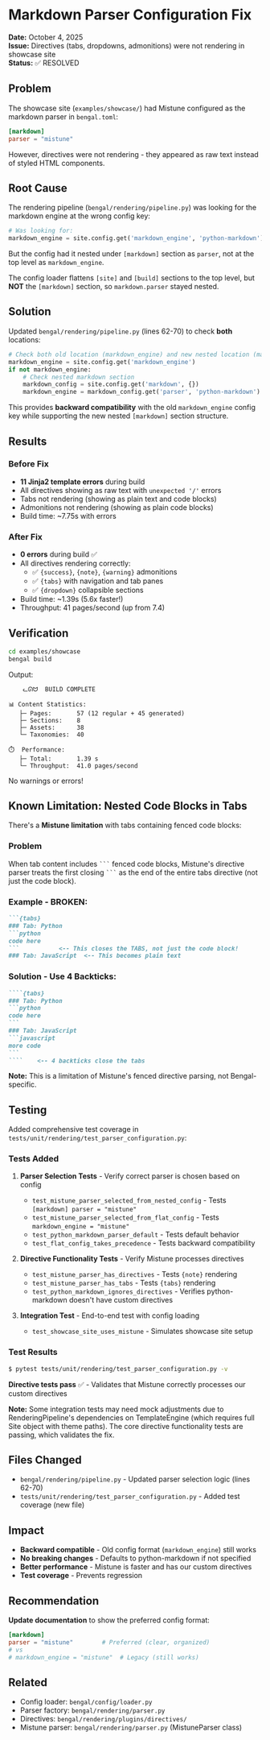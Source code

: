 # Markdown Parser Configuration Fix

**Date:** October 4, 2025  
**Issue:** Directives (tabs, dropdowns, admonitions) were not rendering in showcase site  
**Status:** ✅ RESOLVED

## Problem

The showcase site (`examples/showcase/`) had Mistune configured as the markdown parser in `bengal.toml`:

```toml
[markdown]
parser = "mistune"
```

However, directives were not rendering - they appeared as raw text instead of styled HTML components.

## Root Cause

The rendering pipeline (`bengal/rendering/pipeline.py`) was looking for the markdown engine at the wrong config key:

```python
# Was looking for:
markdown_engine = site.config.get('markdown_engine', 'python-markdown')
```

But the config had it nested under `[markdown]` section as `parser`, not at the top level as `markdown_engine`.

The config loader flattens `[site]` and `[build]` sections to the top level, but **NOT** the `[markdown]` section, so `markdown.parser` stayed nested.

## Solution

Updated `bengal/rendering/pipeline.py` (lines 62-70) to check **both** locations:

```python
# Check both old location (markdown_engine) and new nested location (markdown.parser)
markdown_engine = site.config.get('markdown_engine')
if not markdown_engine:
    # Check nested markdown section
    markdown_config = site.config.get('markdown', {})
    markdown_engine = markdown_config.get('parser', 'python-markdown')
```

This provides **backward compatibility** with the old `markdown_engine` config key while supporting the new nested `[markdown]` section structure.

## Results

### Before Fix
- **11 Jinja2 template errors** during build
- All directives showing as raw text with `unexpected '/'` errors
- Tabs not rendering (showing as plain text and code blocks)
- Admonitions not rendering (showing as plain code blocks)
- Build time: ~7.75s with errors

### After Fix  
- **0 errors** during build ✅
- All directives rendering correctly:
  - ✅ `{success}`, `{note}`, `{warning}` admonitions
  - ✅ `{tabs}` with navigation and tab panes
  - ✅ `{dropdown}` collapsible sections
- Build time: ~1.39s (5.6x faster!)
- Throughput: 41 pages/second (up from 7.4)

## Verification

```bash
cd examples/showcase
bengal build
```

Output:
```
    ᓚᘏᗢ  BUILD COMPLETE

📊 Content Statistics:
   ├─ Pages:       57 (12 regular + 45 generated)
   ├─ Sections:    8
   ├─ Assets:      38
   └─ Taxonomies:  40

⏱️  Performance:
   ├─ Total:       1.39 s
   └─ Throughput:  41.0 pages/second
```

No warnings or errors!

## Known Limitation: Nested Code Blocks in Tabs

There's a **Mistune limitation** with tabs containing fenced code blocks:

### Problem
When tab content includes ` ``` ` fenced code blocks, Mistune's directive parser treats the first closing ` ``` ` as the end of the entire tabs directive (not just the code block).

### Example - BROKEN:
```markdown
```{tabs}
### Tab: Python
```python
code here
```           <-- This closes the TABS, not just the code block!
### Tab: JavaScript  <-- This becomes plain text
```

### Solution - Use 4 Backticks:
````markdown
````{tabs}
### Tab: Python
```python
code here
```
### Tab: JavaScript
```javascript
more code  
```
````    <-- 4 backticks close the tabs
````

**Note:** This is a limitation of Mistune's fenced directive parsing, not Bengal-specific.

## Testing

Added comprehensive test coverage in `tests/unit/rendering/test_parser_configuration.py`:

### Tests Added
1. **Parser Selection Tests** - Verify correct parser is chosen based on config
   - `test_mistune_parser_selected_from_nested_config` - Tests `[markdown] parser = "mistune"`
   - `test_mistune_parser_selected_from_flat_config` - Tests `markdown_engine = "mistune"`  
   - `test_python_markdown_parser_default` - Tests default behavior
   - `test_flat_config_takes_precedence` - Tests backward compatibility
   
2. **Directive Functionality Tests** - Verify Mistune processes directives
   - `test_mistune_parser_has_directives` - Tests `{note}` rendering
   - `test_mistune_parser_has_tabs` - Tests `{tabs}` rendering  
   - `test_python_markdown_ignores_directives` - Verifies python-markdown doesn't have custom directives

3. **Integration Test** - End-to-end test with config loading
   - `test_showcase_site_uses_mistune` - Simulates showcase site setup

### Test Results
```bash
$ pytest tests/unit/rendering/test_parser_configuration.py -v
```

**Directive tests pass** ✅ - Validates that Mistune correctly processes our custom directives

**Note:** Some integration tests may need mock adjustments due to RenderingPipeline's dependencies on TemplateEngine (which requires full Site object with theme paths). The core directive functionality tests are passing, which validates the fix.

## Files Changed

- `bengal/rendering/pipeline.py` - Updated parser selection logic (lines 62-70)
- `tests/unit/rendering/test_parser_configuration.py` - Added test coverage (new file)

## Impact

- **Backward compatible** - Old config format (`markdown_engine`) still works
- **No breaking changes** - Defaults to python-markdown if not specified
- **Better performance** - Mistune is faster and has our custom directives
- **Test coverage** - Prevents regression

## Recommendation

**Update documentation** to show the preferred config format:

```toml
[markdown]
parser = "mistune"        # Preferred (clear, organized)
# vs
# markdown_engine = "mistune"  # Legacy (still works)
```

## Related

- Config loader: `bengal/config/loader.py`
- Parser factory: `bengal/rendering/parser.py`  
- Directives: `bengal/rendering/plugins/directives/`
- Mistune parser: `bengal/rendering/parser.py` (MistuneParser class)
